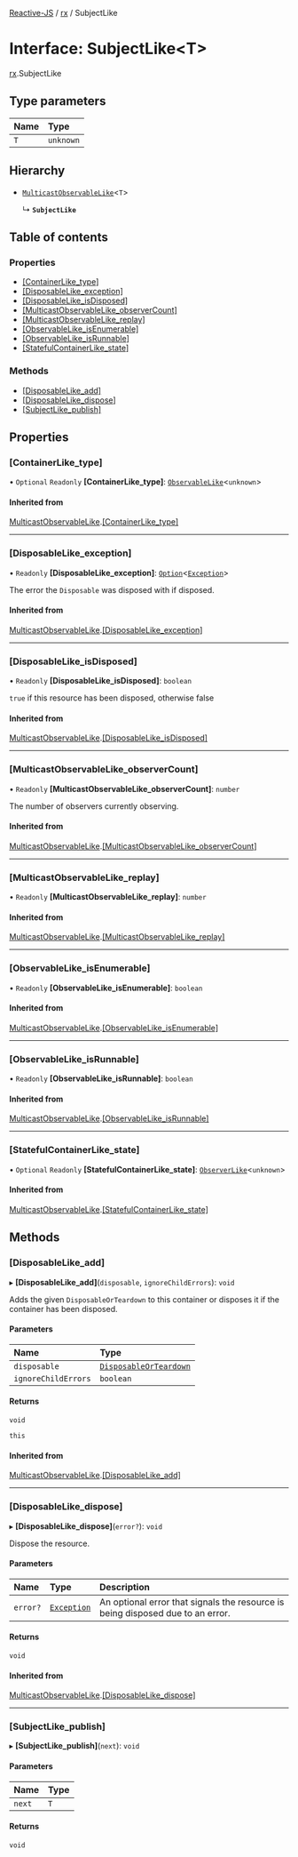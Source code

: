 [Reactive-JS](../README.md) / [rx](../modules/rx.md) / SubjectLike

# Interface: SubjectLike<T\>

[rx](../modules/rx.md).SubjectLike

## Type parameters

| Name | Type |
| :------ | :------ |
| `T` | `unknown` |

## Hierarchy

- [`MulticastObservableLike`](rx.MulticastObservableLike.md)<`T`\>

  ↳ **`SubjectLike`**

## Table of contents

### Properties

- [[ContainerLike\_type]](rx.SubjectLike.md#[containerlike_type])
- [[DisposableLike\_exception]](rx.SubjectLike.md#[disposablelike_exception])
- [[DisposableLike\_isDisposed]](rx.SubjectLike.md#[disposablelike_isdisposed])
- [[MulticastObservableLike\_observerCount]](rx.SubjectLike.md#[multicastobservablelike_observercount])
- [[MulticastObservableLike\_replay]](rx.SubjectLike.md#[multicastobservablelike_replay])
- [[ObservableLike\_isEnumerable]](rx.SubjectLike.md#[observablelike_isenumerable])
- [[ObservableLike\_isRunnable]](rx.SubjectLike.md#[observablelike_isrunnable])
- [[StatefulContainerLike\_state]](rx.SubjectLike.md#[statefulcontainerlike_state])

### Methods

- [[DisposableLike\_add]](rx.SubjectLike.md#[disposablelike_add])
- [[DisposableLike\_dispose]](rx.SubjectLike.md#[disposablelike_dispose])
- [[SubjectLike\_publish]](rx.SubjectLike.md#[subjectlike_publish])

## Properties

### [ContainerLike\_type]

• `Optional` `Readonly` **[ContainerLike\_type]**: [`ObservableLike`](rx.ObservableLike.md)<`unknown`\>

#### Inherited from

[MulticastObservableLike](rx.MulticastObservableLike.md).[[ContainerLike_type]](rx.MulticastObservableLike.md#[containerlike_type])

___

### [DisposableLike\_exception]

• `Readonly` **[DisposableLike\_exception]**: [`Option`](../modules/functions.md#option)<[`Exception`](../modules/util.md#exception)\>

The error the `Disposable` was disposed with if disposed.

#### Inherited from

[MulticastObservableLike](rx.MulticastObservableLike.md).[[DisposableLike_exception]](rx.MulticastObservableLike.md#[disposablelike_exception])

___

### [DisposableLike\_isDisposed]

• `Readonly` **[DisposableLike\_isDisposed]**: `boolean`

`true` if this resource has been disposed, otherwise false

#### Inherited from

[MulticastObservableLike](rx.MulticastObservableLike.md).[[DisposableLike_isDisposed]](rx.MulticastObservableLike.md#[disposablelike_isdisposed])

___

### [MulticastObservableLike\_observerCount]

• `Readonly` **[MulticastObservableLike\_observerCount]**: `number`

The number of observers currently observing.

#### Inherited from

[MulticastObservableLike](rx.MulticastObservableLike.md).[[MulticastObservableLike_observerCount]](rx.MulticastObservableLike.md#[multicastobservablelike_observercount])

___

### [MulticastObservableLike\_replay]

• `Readonly` **[MulticastObservableLike\_replay]**: `number`

#### Inherited from

[MulticastObservableLike](rx.MulticastObservableLike.md).[[MulticastObservableLike_replay]](rx.MulticastObservableLike.md#[multicastobservablelike_replay])

___

### [ObservableLike\_isEnumerable]

• `Readonly` **[ObservableLike\_isEnumerable]**: `boolean`

#### Inherited from

[MulticastObservableLike](rx.MulticastObservableLike.md).[[ObservableLike_isEnumerable]](rx.MulticastObservableLike.md#[observablelike_isenumerable])

___

### [ObservableLike\_isRunnable]

• `Readonly` **[ObservableLike\_isRunnable]**: `boolean`

#### Inherited from

[MulticastObservableLike](rx.MulticastObservableLike.md).[[ObservableLike_isRunnable]](rx.MulticastObservableLike.md#[observablelike_isrunnable])

___

### [StatefulContainerLike\_state]

• `Optional` `Readonly` **[StatefulContainerLike\_state]**: [`ObserverLike`](scheduling.ObserverLike.md)<`unknown`\>

#### Inherited from

[MulticastObservableLike](rx.MulticastObservableLike.md).[[StatefulContainerLike_state]](rx.MulticastObservableLike.md#[statefulcontainerlike_state])

## Methods

### [DisposableLike\_add]

▸ **[DisposableLike_add]**(`disposable`, `ignoreChildErrors`): `void`

Adds the given `DisposableOrTeardown` to this container or disposes it if the container has been disposed.

#### Parameters

| Name | Type |
| :------ | :------ |
| `disposable` | [`DisposableOrTeardown`](../modules/util.md#disposableorteardown) |
| `ignoreChildErrors` | `boolean` |

#### Returns

`void`

`this`

#### Inherited from

[MulticastObservableLike](rx.MulticastObservableLike.md).[[DisposableLike_add]](rx.MulticastObservableLike.md#[disposablelike_add])

___

### [DisposableLike\_dispose]

▸ **[DisposableLike_dispose]**(`error?`): `void`

Dispose the resource.

#### Parameters

| Name | Type | Description |
| :------ | :------ | :------ |
| `error?` | [`Exception`](../modules/util.md#exception) | An optional error that signals the resource is being disposed due to an error. |

#### Returns

`void`

#### Inherited from

[MulticastObservableLike](rx.MulticastObservableLike.md).[[DisposableLike_dispose]](rx.MulticastObservableLike.md#[disposablelike_dispose])

___

### [SubjectLike\_publish]

▸ **[SubjectLike_publish]**(`next`): `void`

#### Parameters

| Name | Type |
| :------ | :------ |
| `next` | `T` |

#### Returns

`void`
